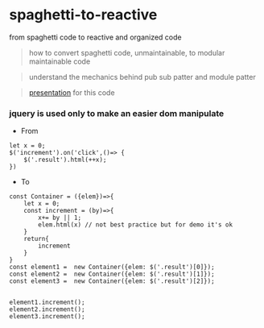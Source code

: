 # spaghetti-to-reactive
from spaghetti code to reactive and organized code
> how to convert spaghetti code, unmaintainable, to modular maintainable code

> understand the mechanics behind pub sub  patter and module patter

> [presentation](https://docs.google.com/a/restartit.co.il/presentation/d/1t_L3LbAR-deuzoJHx6EVP67BXIQJ-dN9e_XvNsbXcsM/edit?usp=sharing) for this code

### jquery is used only to make an easier dom manipulate


* From
``` 
let x = 0;
$('increment').on('click',()=> {
    $('.result').html(++x);
})
```
* To
```
const Container = ({elem})=>{
    let x = 0;
    const increment = (by)=>{
        x+= by || 1;
        elem.html(x) // not best practice but for demo it's ok
    }    
    return{
        increment
    }
}
const element1 =  new Container({elem: $('.result')[0]});
const element2 =  new Container({elem: $('.result')[1]});
const element3 =  new Container({elem: $('.result')[2]});


element1.increment();
element2.increment();
element3.increment();
```